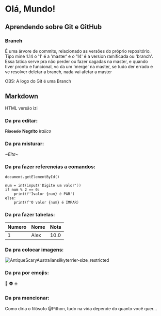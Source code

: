 # Olá, Mundo!


## Aprendendo sobre Git e GitHub

### Branch
É uma árvore de commits, relacionado as versões do próprio repositório.
Tipo mine 1.14 o '1' é a 'master' e o '14' é a version ramificada ou 'branch'.
Essa tatica serve pra não perder ou fazer cagadas na master, e quando tiver pronto e funcional, vc da um 'merge' na master, se tudo der errado e vc resolver deletar a branch, nada vai afetar a master

OBS: A logo do Git é uma Branch

## Markdown
HTML versão izi

### Da pra editar:

~~Riscado~~
**Negrito**
_Italico_

### Da pra misturar:

_~*Eita*~_

### Da pra fazer referencias a comandos:

`document.getElementById()`

```
num = int(input('Digite um valor'))
if num % 2 == 0:
    print(f'Ivalor {num} é PAR')
else:
    print(f'O valor {num} é ÍMPAR)
```

### Da pra fazer tabelas:

Numero | Nome | Nota
---|---|---
1 | Alex | 10.0

### Da pra colocar imagens:

![AntiqueScaryAustraliansilkyterrier-size_restricted](https://user-images.githubusercontent.com/91887268/136850765-e7e33dec-6233-4e6a-af0e-836e767d183b.gif)

### Da pra por emojis:

🖖 👽 ☣️

### Da pra mencionar:

Como diria o filósofo @Pithon, tudo na vida depende do quanto você quer...
